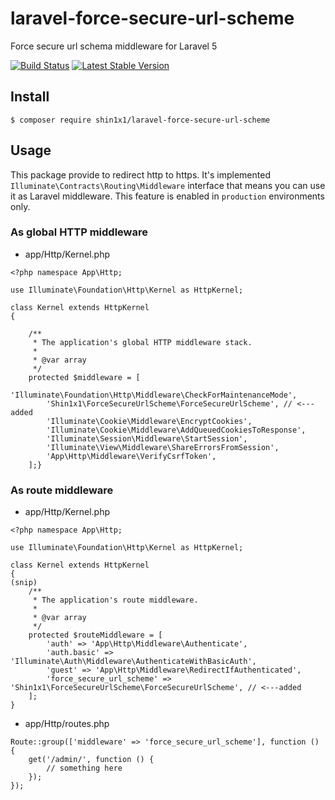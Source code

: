 # laravel-force-secure-url-scheme
Force secure url schema middleware for Laravel 5

[![Build Status](https://travis-ci.org/shin1x1/laravel-force-secure-url-scheme.svg?branch=travis)](https://travis-ci.org/shin1x1/laravel-force-secure-url-scheme)
[![Latest Stable Version](https://poser.pugx.org/shin1x1/laravel-force-secure-url-scheme/version.svg)](https://packagist.org/packages/shin1x1/laravel-force-secure-url-scheme)

## Install

```
$ composer require shin1x1/laravel-force-secure-url-scheme
```

## Usage

This package provide to redirect http to https. It's implemented `Illuminate\Contracts\Routing\Middleware` interface that means you can use it as Laravel middleware. This feature is enabled in `production` environments only.

### As global HTTP middleware

* app/Http/Kernel.php

```
<?php namespace App\Http;

use Illuminate\Foundation\Http\Kernel as HttpKernel;

class Kernel extends HttpKernel
{

    /**
     * The application's global HTTP middleware stack.
     *
     * @var array
     */
    protected $middleware = [
        'Illuminate\Foundation\Http\Middleware\CheckForMaintenanceMode',
        'Shin1x1\ForceSecureUrlScheme\ForceSecureUrlScheme', // <---added
        'Illuminate\Cookie\Middleware\EncryptCookies',
        'Illuminate\Cookie\Middleware\AddQueuedCookiesToResponse',
        'Illuminate\Session\Middleware\StartSession',
        'Illuminate\View\Middleware\ShareErrorsFromSession',
        'App\Http\Middleware\VerifyCsrfToken',
    ];}

```

### As route middleware

* app/Http/Kernel.php

```
<?php namespace App\Http;

use Illuminate\Foundation\Http\Kernel as HttpKernel;

class Kernel extends HttpKernel
{
(snip)
    /**
     * The application's route middleware.
     *
     * @var array
     */
    protected $routeMiddleware = [
        'auth' => 'App\Http\Middleware\Authenticate',
        'auth.basic' => 'Illuminate\Auth\Middleware\AuthenticateWithBasicAuth',
        'guest' => 'App\Http\Middleware\RedirectIfAuthenticated',
        'force_secure_url_scheme' => 'Shin1x1\ForceSecureUrlScheme\ForceSecureUrlScheme', // <---added 
    ];
}
```

* app/Http/routes.php

```
Route::group(['middleware' => 'force_secure_url_scheme'], function () {
    get('/admin/', function () {
        // something here
    });
});
```
